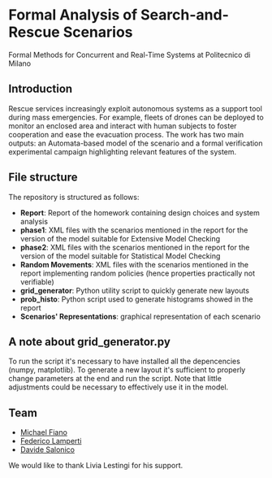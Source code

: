 # Formal Analysis of Search-and-Rescue Scenarios
Formal Methods for Concurrent and Real-Time Systems at Politecnico di Milano

## Introduction
Rescue services increasingly exploit autonomous systems as a support tool during mass emergencies. For example, fleets of drones can be deployed to monitor an enclosed area and interact with human subjects to foster cooperation and ease the evacuation process.
The work has two main outputs: an Automata-based model of the scenario and a formal verification experimental campaign highlighting relevant features of the system.

## File structure
The repository is structured as follows:
- **Report**: Report of the homework containing design choices and system analysis
- **phase1**: XML files with the scenarios mentioned in the report for the version of the model suitable for Extensive Model Checking
- **phase2**: XML files with the scenarios mentioned in the report for the version of the model suitable for Statistical Model Checking
- **Random Movements**: XML files with the scenarios mentioned in the report implementing random policies (hence properties practically not verifiable)
- **grid_generator**: Python utility script to quickly generate new layouts
- **prob_histo**: Python script used to generate histograms showed in the report
- **Scenarios' Representations**: graphical representation of each scenario
## A note about grid_generator.py
To run the script it's necessary to have installed all the depencencies (numpy, matplotlib).
To generate a new layout it's sufficient to properly change parameters at the end and run the script. Note that little adjustments could be necessary to effectively use it in the model.

## Team
- [Michael Fiano](https://github.com/MichaelFiano)
- [Federico Lamperti](https://github.com/FedeLampe11)
- [Davide Salonico](https://github.com/DavideSalonico)

We would like to thank Livia Lestingi for his support.
